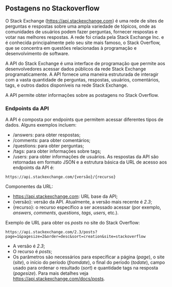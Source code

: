## Postagens no Stackoverflow

O Stack Exchange (https://api.stackexchange.com) é uma rede de sites de perguntas e respostas sobre uma ampla variedade de tópicos, onde as comunidades de usuários podem fazer perguntas, fornecer respostas e votar nas melhores respostas. A rede foi criada pela Stack Exchange Inc. e é conhecida principalmente pelo seu site mais famoso, o Stack Overflow, que se concentra em questões relacionadas à programação e desenvolvimento de software.

A API do Stack Exchange é uma interface de programação que permite aos desenvolvedores acessar dados públicos da rede Stack Exchange programaticamente. A API fornece uma maneira estruturada de interagir com a vasta quantidade de perguntas, respostas, usuários, comentários, tags, e outros dados disponíveis na rede Stack Exchange.

A API permite obter informações sobre as postagens no Stack Overflow.

### Endpoints da API
A API é composta por endpoints que permitem acessar diferentes tipos de dados. Alguns exemplos incluem:
- /answers: para obter respostas;
- /comments: para obter comentários;
- /questions: para obter perguntas;
- /tags: para obter informações sobre tags;
- /users: para obter informações de usuários.
As respostas da API são retornadas em formato JSON e a estrutura básica da URL de acesso aos endpoints da API é:
```
https://api.stackexchange.com/{versão}/{recurso}
```
Componentes da URL:
- https://api.stackexchange.com: URL base da API;
- {versão}: versão da API. Atualmente, a versão mais recente é _2.3_;
- {recurso}: o recurso específico a ser acessado acessar (por exemplo,  _answers_, _comments_, _questions_, _tags_, _users_, etc.).

Exemplo de URL para obter os _posts_ no site do Stack Overflow:
```
https://api.stackexchange.com/2.3/posts?page=1&pagesize=2&order=desc&sort=creation&site=stackoverflow
```
- A versão é _2.3_;
- O recurso é _posts_;
- Os parâmetros são necessários para especificar a página (_page_), o site (_site_), o início do período (_fromdate_), o final do período (_todate_), campo usado para ordenar o resultado (_sort_) e quantidade tags na resposta (_pagesize_).
Para mais detalhes veja https://api.stackexchange.com/docs/posts.